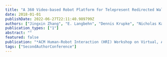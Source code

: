 ```yaml
---
title: "A 360 Video-based Robot Platform for Telepresent Redirected Walking"
date: 2018-01-01
publishDate: 2022-06-27T22:11:40.989799Z
authors: ["Jingxin Zhang", "E. Langbehn", "Dennis Krupke", "Nicholas Katzakis", "Frank Steinicke"]
publication_types: ["1"]
abstract: ""
featured: false
publication: "*ACM Human-Robot Interaction (HRI) Workshop on Virtual, Augmented and Mixed Reality for Human-Robot Interaction*"
tags: ["SecondAuthorConference"]
---
```


